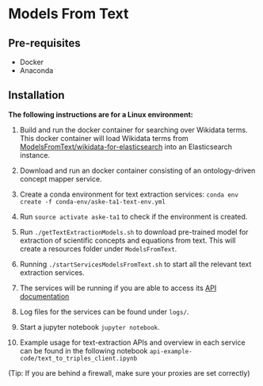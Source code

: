 # Models From Text #

## Pre-requisites ##
* Docker
* Anaconda

## Installation ##
**The following instructions are for a Linux environment:**

1. Build and run the docker container for searching over Wikidata terms. This docker container will load Wikidata terms from [ModelsFromText/wikidata-for-elasticsearch](https://github.com/GEGlobalResearch/DARPA-ASKE-TA1/blob/development_text_extraction/ModelsFromText/wikidata-for-elasticsearch/all-terms-wikidata.json) into an Elasticsearch instance.

2. Download and run an docker container consisting of an ontology-driven concept mapper service.

3. Create a conda environment for text extraction services: `conda env create -f conda-env/aske-ta1-text-env.yml`

4. Run `source activate aske-ta1` to check if the environment is created.

5. Run `./getTextExtractionModels.sh` to download pre-trained model for extraction of scientific concepts and equations from text. This will create a resources folder under `ModelsFromText`.

5. Running `./startServicesModelsFromText.sh` to start all the relevant text extraction services.

6. The services will be running if you are able to access its [API documentation](http://localhost:4200/darpa/aske/ui/)

7. Log files for the services can be found under `logs/`.

8. Start a jupyter notebook `jupyter notebook`.

9. Example usage for text-extraction APIs and overview in each service can be found in the following notebook `api-example-code/text_to_triples_client.ipynb` 

(Tip: If you are behind a firewall, make sure your proxies are set correctly)
